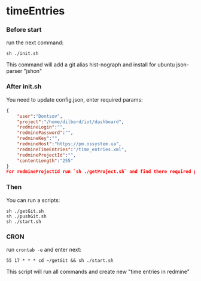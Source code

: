 # timeEntries

### Before start
run the next command:
```
sh ./init.sh
```
This command will add a git alias hist-nograph and install for ubuntu json-parser "jshon"

### After init.sh
You need to update config.json, enter required params:
```json
{
	"user":"Dontsov",
	"project":"/home/dilberd/iot/dashboard",
	"redmineLogin":"",
	"redminePassword":"",
	"redmineKey":"",
	"redmineHost":"https://pm.ossystem.ua",
	"redmineTimeEntries":"/time_entries.xml",
	"redmineProjectId":"",
	"contentLength":"255"
}
For redmineProjectId run `sh ./getProject.sh` and find there required project_id
```
### Then
You can run a scripts:
```
sh ./getGit.sh
sh ./pushGit.sh
sh ./start.sh
```

### CRON
run `crontab -e` and enter next:
```
55 17 * * * cd ~/getGit && sh ./start.sh
```
This script will run all commands and create new "time entries in redmine"
